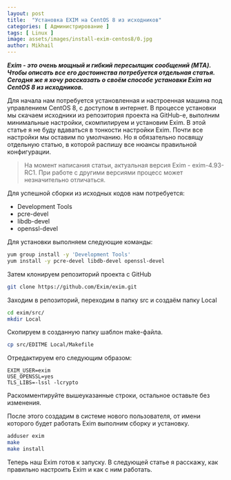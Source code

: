 ```yaml
---
layout: post
title:  "Установка EXIM на CentOS 8 из исходников"
categories: [ Администрирование ]
tags: [ Linux ]
image: assets/images/install-exim-centos8/0.jpg
author: Mikhail
---
```

***Exim - это очень мощный и гибкий пересылщик сообщений (MTA). Чтобы описать все его достоинства потребуется отдельная статья. Сегодня же я хочу рассказать о своём способе установки Exim на CentOS 8 из исходников.***

Для начала нам потребуется установленная и настроенная машина под управлением CentOS 8, с доступом в интернет. В процессе установки мы скачаем исходники из репозитория проекта на GitHub-е, выполним минимальные настройки, скомпилируем и установим Exim. В этой статье я не буду вдаваться в тонкости настройки Exim. Почти все настройки мы оставим по умолчанию. Но я обязательно посвящу отдельную статью, в которой распишу все нюансы правильной конфигурации.

>На момент написания статьи, актуальная версия Exim - exim-4.93-RC1. При работе с другими версиями процесс может незначительно отличаться.

Для успешной сборки из исходных кодов нам потребуется:

* Development Tools
* pcre-devel
* libdb-devel
* openssl-devel

Для установки выполняем следующие команды:

```bash
yum group install -y 'Development Tools'
yum install -y pcre-devel libdb-devel openssl-devel
```
Затем клонируем репозиторий проекта с GitHub

```bash
git clone https://github.com/Exim/exim.git
```

Заходим в репозиторий, переходим в папку src и создаём папку Local

```bash
cd exim/src/
mkdir Local
```

Скопируем в созданную папку шаблон make-файла.

```bash
cp src/EDITME Local/Makefile
```

Отредактируем его следующим образом:

```
EXIM_USER=exim
USE_OPENSSL=yes
TLS_LIBS=-lssl -lcrypto
```
Раскомментируйте вышеуказанные строки, остальное оставьте без изменения.

После этого создадим в системе нового пользователя, от имени которого будет работать Exim выполним сборку и установку.

```bash
adduser exim
make
make install
```

Теперь наш Exim готов к запуску. В следующей статье я расскажу, как правильно настроить Exim и как с ним работать.